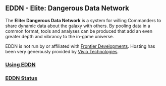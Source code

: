 ## EDDN - Elite: Dangerous Data Network

The **Elite: Dangerous Data Network** is a system for willing Commanders to share dynamic data about the galaxy with others. By pooling data in a common format, tools and analyses can be produced that add an even greater depth and vibrancy to the in-game universe.

EDDN is not run by or affiliated with [Frontier Developments](http://www.frontier.co.uk/). Hosting has been very generously provided by [Vivio Technologies](https://www.viviotech.net/).

### [Using EDDN](https://github.com/jamesremuscat/EDDN/wiki)

### [EDDN Status](http://eddn-gateway.elite-markets.net/)
